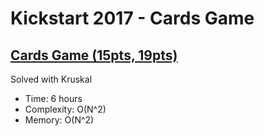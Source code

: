 # Kickstart 2017 - Cards Game

## [Cards Game (15pts, 19pts)](https://codingcompetitions.withgoogle.com/kickstart/round/0000000000201b7d/0000000000201c9c)

Solved with Kruskal

* Time: 6 hours
* Complexity: O(N^2)
* Memory: O(N^2)
